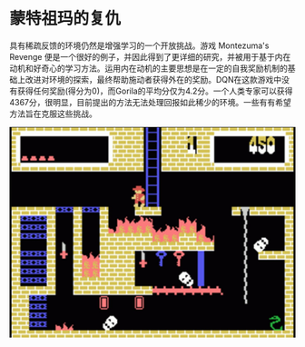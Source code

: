 # 蒙特祖玛的复仇

具有稀疏反馈的环境仍然是增强学习的一个开放挑战。游戏 Montezuma's Revenge 便是一个很好的例子，并因此得到了更详细的研究，并被用于基于内在动机和好奇心的学习方法。运用内在动机的主要思想是在一定的自我奖励机制的基础上改进对环境的探索，最终帮助施动者获得外在的奖励。DQN在这款游戏中没有获得任何奖励\(得分为0\)，而Gorila的平均分仅为4.2分。一个人类专家可以获得4367分，很明显，目前提出的方法无法处理回报如此稀少的环境。一些有有希望方法旨在克服这些挑战。

![](../../.gitbook/assets/image%20%2839%29.png)



